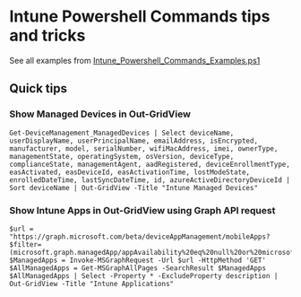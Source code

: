 # Intune Powershell Commands tips and tricks

See all examples from [Intune_Powershell_Commands_Examples.ps1](./Intune_Powershell_Commands_Examples.ps1)

## Quick tips

### Show Managed Devices in Out-GridView
```Get-DeviceManagement_ManagedDevices | Select deviceName, userDisplayName, userPrincipalName, emailAddress, isEncrypted, manufacturer, model, serialNumber, wifiMacAddress, imei, ownerType, managementState, operatingSystem, osVersion, deviceType, complianceState, managementAgent, aadRegistered, deviceEnrollmentType, easActivated, easDeviceId, easActivationTime, lostModeState, enrolledDateTime, lastSyncDateTime, id, azureActiveDirectoryDeviceId | Sort deviceName | Out-GridView -Title "Intune Managed Devices"```

### Show Intune Apps in Out-GridView using Graph API request
```
$url = "https://graph.microsoft.com/beta/deviceAppManagement/mobileApps?$filter=(microsoft.graph.managedApp/appAvailability%20eq%20null%20or%20microsoft.graph.managedApp/appAvailability%20eq%20%27lineOfBusiness%27%20or%20isAssigned%20eq%20true)&$orderby=displayName&&_=1571905984828"
$ManagedApps = Invoke-MSGraphRequest -Url $url -HttpMethod 'GET'
$AllManagedApps = Get-MSGraphAllPages -SearchResult $ManagedApps
$AllManagedApps | Select -Property * -ExcludeProperty description | Out-GridView -Title "Intune Applications"
```

